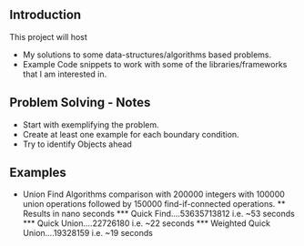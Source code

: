 Introduction
------------
This project will host 
* My solutions to some data-structures/algorithms based problems.
* Example Code snippets to work with some of the libraries/frameworks that I am interested in.


Problem Solving - Notes
-----------------------

* Start with exemplifying the problem.
* Create at least one example for each boundary condition.
* Try to identify Objects ahead

Examples
--------
* Union Find Algorithms comparison with 200000 integers with 100000 union operations followed by 150000 find-if-connected operations.
** Results in nano seconds
*** Quick Find....53635713812 i.e. ~53 seconds
*** Quick Union....22726180   i.e. ~22 seconds
*** Weighted Quick Union....19328159 i.e. ~19 seconds
